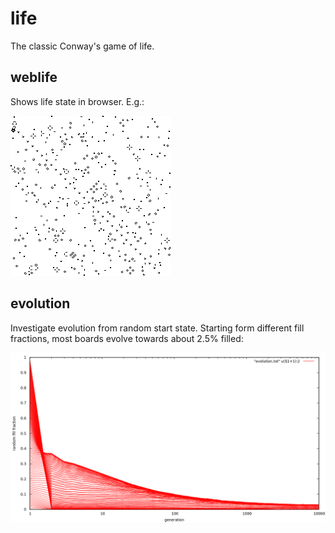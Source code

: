 # life
The classic Conway's game of life.

## weblife
Shows life state in browser. E.g.:

![fig](img.png)

## evolution
Investigate evolution from random start state. Starting form different fill fractions, most boards evolve towards about 2.5% filled:

![fig](evolution.png)
